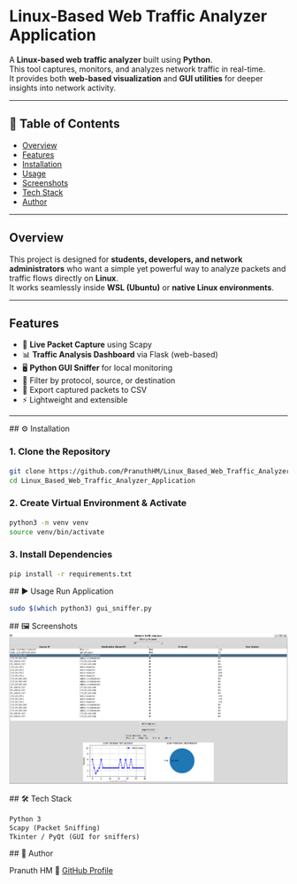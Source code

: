 # Linux-Based Web Traffic Analyzer Application  

A **Linux-based web traffic analyzer** built using **Python**.  
This tool captures, monitors, and analyzes network traffic in real-time.  
It provides both **web-based visualization** and **GUI utilities** for deeper insights into network activity.  

---

## 📌 Table of Contents
- [Overview](#overview)  
- [Features](#features)  
- [Installation](#installation)
- [Usage](#usage)
- [Screenshots](#screenshots)
- [Tech Stack](#tech-stack)
- [Author](#author)

---

## Overview  
This project is designed for **students, developers, and network administrators** who want a simple yet powerful way to analyze packets and traffic flows directly on **Linux**.  
It works seamlessly inside **WSL (Ubuntu)** or **native Linux environments**.  

---

## Features  
- 📡 **Live Packet Capture** using Scapy  
- 📊 **Traffic Analysis Dashboard** via Flask (web-based)  
- 🖥️ **Python GUI Sniffer** for local monitoring  
- 🔎 Filter by protocol, source, or destination  
- 📂 Export captured packets to CSV  
- ⚡ Lightweight and extensible  

---
<a name="installation"> ## ⚙️ Installation  

### 1. Clone the Repository  
```bash
git clone https://github.com/PranuthHM/Linux_Based_Web_Traffic_Analyzer_Application.git
cd Linux_Based_Web_Traffic_Analyzer_Application
```

### 2. Create Virtual Environment & Activate
```bash
python3 -m venv venv
source venv/bin/activate
```

### 3. Install Dependencies
```bash
pip install -r requirements.txt
```
</a>


<a name="usage"> ## ▶️ Usage
Run Application
``` bash
sudo $(which python3) gui_sniffer.py
```
</a>

<a name="screenshots"> ## 🖼️ Screenshots
![Application](https://github.com/PranuthHM/Linux_Based_Web_Traffic_Analyzer_Application/blob/main/images/Application.png?raw=true)
</a>

<a name="tech-stack"> ## 🛠️ Tech Stack

    Python 3
    Scapy (Packet Sniffing)
    Tkinter / PyQt (GUI for sniffers)
</a>

<a name="author"> ## 👤 Author

Pranuth HM
🔗 [GitHub Profile](https://github.com/PranuthHM)

</a>






